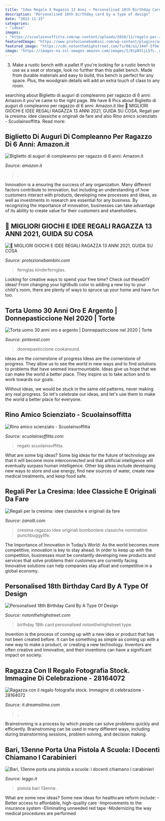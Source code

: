 ```yaml
---
title: "Idee Regalo X Ragazzo 13 Anni ~ Personalised 18th Birthday Card By A Type Of Design"
description: "Personalised 18th birthday card by a type of design"
date: "2022-11-15"
categories:
- "ideas"
images:
- "https://scuolainsoffitta.com/wp-content/uploads/2018/11/regalo-per-ragazzo-di-14-anni-240x240.jpg"
featuredImage: "https://www.protezionebambini.com/wp-content/plugins/aawp/public/image.php?url=aHR0cHM6Ly9tLm1lZGlhLWFtYXpvbi5jb20vaW1hZ2VzL0kvNDFnNHhNamUyVEwuanBn"
featured_image: "https://cdn.notonthehighstreet.com/fs/08/a1/344f-5f9e-454d-8d07-6cbfa1da09a4/original_personalised-18th-birthday-card.jpg"
image: "https://images-na.ssl-images-amazon.com/images/I/81p0SljL5fL._AC_SY879_.jpg"
---
```



3. Make a rustic bench with a pallet
If you're looking for a rustic bench to use as a seat or storage, look no further than this pallet bench. Made from durable materials and easy to build, this bench is perfect for any space. Plus, the woodgrain details will add an extra touch of class to any room.

	

		
searching about Biglietto di auguri di compleanno per ragazzo di 6 anni: Amazon.it you've came to the right page. We have 8 Pics about Biglietto di auguri di compleanno per ragazzo di 6 anni: Amazon.it like 🥇 MIGLIORI GIOCHI E IDEE REGALI RAGAZZA 13 ANNI 2021, GUIDA SU COSA, Regali per la cresima: idee classiche e originali da fare and also Rino amico scienziato - Scuolainsoffitta. Read more:
		
    
## Biglietto Di Auguri Di Compleanno Per Ragazzo Di 6 Anni: Amazon.it

<img loading=lazy src="https://images-na.ssl-images-amazon.com/images/I/81p0SljL5fL._AC_SY879_.jpg" onerror="this.onerror=null;this.src='https://tse1.mm.bing.net/th?id=OIP.PoacjzrZR-4EudBN-dwqewHaKr&amp;pid=15.1';" alt="Biglietto di auguri di compleanno per ragazzo di 6 anni: Amazon.it">

_Source: amazon.it_

>. 

	

Innovation is a ensuring the success of any organization. Many different factors contribute to innovation, but including an understanding of how customers interact with products, developing new processes and ideas, as well as investments in research are essential for any business. By recognizing the importance of innovation, businesses can take advantage of its ability to create value for their customers and shareholders.

    
## 🥇 MIGLIORI GIOCHI E IDEE REGALI RAGAZZA 13 ANNI 2021, GUIDA SU COSA

<img loading=lazy src="https://www.protezionebambini.com/wp-content/plugins/aawp/public/image.php?url=aHR0cHM6Ly9tLm1lZGlhLWFtYXpvbi5jb20vaW1hZ2VzL0kvNDFnNHhNamUyVEwuanBn" onerror="this.onerror=null;this.src='https://tse4.mm.bing.net/th?id=OIP.AQmHq6TkQp9CZX5FLPe2TgHaHa&amp;pid=15.1';" alt="🥇 MIGLIORI GIOCHI E IDEE REGALI RAGAZZA 13 ANNI 2021, GUIDA SU COSA">

_Source: protezionebambini.com_

>fernglas kinderfernglas. 

	

Looking for creative ways to spend your free time? Check out theseDIY ideas! From changing your lightbulb color to adding a new toy to your child's room, there are plenty of ways to spruce up your home and have fun too.

    
## Torta Uomo 30 Anni Oro E Argento | Donnepasticcione Nel 2020 | Torte

<img loading=lazy src="https://i.pinimg.com/originals/43/61/45/4361451d3bf21385e204cce81863ecbd.jpg" onerror="this.onerror=null;this.src='https://tse1.mm.bing.net/th?id=OIP.CdvTLufg28FvVtWC2XCyXQHaLH&amp;pid=15.1';" alt="Torta uomo 30 anni oro e argento | Donnepasticcione nel 2020 | Torte">

_Source: pinterest.com_

>donnepasticcione cookaround. 

	

Ideas are the cornerstone of progress
Ideas are the cornerstone of progress. They allow us to see the world in new ways and to find solutions to problems that have seemed insurmountable.
Ideas give us hope that we can make the world a better place. They inspire us to take action and to work towards our goals.

Without ideas, we would be stuck in the same old patterns, never making any real progress. So let's celebrate our ideas, and let's use them to make the world a better place for everyone.

    
## Rino Amico Scienziato - Scuolainsoffitta

<img loading=lazy src="https://scuolainsoffitta.com/wp-content/uploads/2018/11/regalo-per-ragazzo-di-14-anni-240x240.jpg" onerror="this.onerror=null;this.src='https://tse3.mm.bing.net/th?id=OIP.gnGc34iMV4t8aW1sV_p1XgAAAA&amp;pid=15.1';" alt="Rino amico scienziato - Scuolainsoffitta">

_Source: scuolainsoffitta.com_

>regalo scuolainsoffitta. 

	

What are some big ideas?
Some big ideas for the future of technology are that it will become more interconnected and that artificial intelligence will eventually surpass human intelligence. Other big ideas include developing new ways to store and use energy, find new sources of water, create new medical treatments, and keep food safe.

    
## Regali Per La Cresima: Idee Classiche E Originali Da Fare

<img loading=lazy src="https://www.zanolli.com/content/userimages/Image/regali-cresima-bracciale-ragazzo.jpg" onerror="this.onerror=null;this.src='https://tse4.mm.bing.net/th?id=OIP.XrZH7i3Cmtt1r8KqFMd2ZgHaFX&amp;pid=15.1';" alt="Regali per la cresima: idee classiche e originali da fare">

_Source: zanolli.com_

>cresima ragazzo idee originali bomboniere classiche nomination punchbuggylife. 

	

The Importance of Innovation in Today’s World:
As the world becomes more competitive, innovation is key to stay ahead. In order to keep up with the competition, businesses must be constantly developing new products and services that solve problems their customers are currently facing. Innovative solutions can help companies stay afloat and competitive in a global economy.

    
## Personalised 18th Birthday Card By A Type Of Design

<img loading=lazy src="https://cdn.notonthehighstreet.com/fs/08/a1/344f-5f9e-454d-8d07-6cbfa1da09a4/original_personalised-18th-birthday-card.jpg" onerror="this.onerror=null;this.src='https://tse2.mm.bing.net/th?id=OIP.NkT9hLA5DZAzSwUtALwG3wHaHa&amp;pid=15.1';" alt="Personalised 18th Birthday Card By A Type Of Design">

_Source: notonthehighstreet.com_

>birthday 18th card personalised notonthehighstreet type. 

	

Invention is the process of coming up with a new idea or product that has not been created before. It can be something as simple as coming up with a new way to make a product, or creating a new technology. Inventors are often creative and innovative, and their inventions can have a significant impact on society.

    
## Ragazza Con Il Regalo Fotografia Stock. Immagine Di Celebrazione - 28164072

<img loading=lazy src="https://thumbs.dreamstime.com/b/ragazza-con-il-regalo-28164072.jpg" onerror="this.onerror=null;this.src='https://tse3.mm.bing.net/th?id=OIP.iGXN44Xo61_7hE9QuABDdQHaLI&amp;pid=15.1';" alt="Ragazza con il regalo fotografia stock. Immagine di celebrazione - 28164072">

_Source: it.dreamstime.com_

>. 

	

Brainstroming is a process by which people can solve problems quickly and efficiently. Brainstroming can be used in many different ways, including during brainstorming sessions, problem solving, and decision making.

    
## Bari, 13enne Porta Una Pistola A Scuola: I Docenti Chiamano I Carabinieri

<img loading=lazy src="https://www.leggo.it/photos/PANORAMA/67/68/1656768_fotoscuola.jpg" onerror="this.onerror=null;this.src='https://tse1.mm.bing.net/th?id=OIP.dA22eTRb4I_AJoefOg-TzAHaCj&amp;pid=15.1';" alt="Bari, 13enne porta una pistola a scuola: i docenti chiamano i carabinieri">

_Source: leggo.it_

>pistola bari 13enne. 

	

What are some new ideas?
Some new ideas for healthcare reform include: 
-Better access to affordable, high-quality care 
-Improvements to the insurance system 
-Eliminating unneeded red tape 
-Modernizing the way medical procedures are performed

